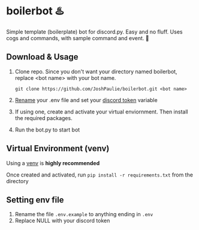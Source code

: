 [//]: <> (After cloning, delete this and make your own readme!)

# boilerbot ♨️
Simple template (boilerplate) bot for discord.py.  Easy and no fluff. Uses cogs and commands, with sample command and event. 🤍

## Download & Usage
1) Clone repo. Since you don't want your directory named boilerbot, replace \<bot name> with your bot name.

    `git clone https://github.com/JoshPaulie/boilerbot.git <bot name>`

2) [Rename](#setting-env-file) your .env file and set your [discord token](https://www.writebots.com/discord-bot-token/) variable

3) If using one, create and activate your virtual enviornment. Then install the required packages.

4) Run the bot.py to start bot

## Virtual Environment (venv)
Using a [venv](https://packaging.python.org/guides/installing-using-pip-and-virtual-environments/) is **highly recommended**

Once created and activated, run `pip install -r requirements.txt` from the directory

## Setting env file
1) Rename the file `.env.example` to anything ending in `.env`
2) Replace NULL with your discord token
